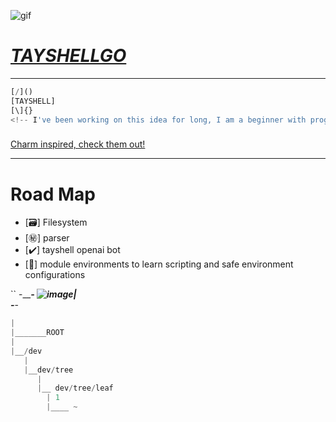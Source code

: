 
![gif](https://bestanimations.com/media/penguins/95704114gotroot-penguin-animation.gif)


 # *[TAYSHELLGO](https://github.com/berlintay/gotayshell)*
---
```py
[/]()
[TAYSHELL]
[\]{}
<!-- I've been working on this idea for long, I am a beginner with programming -->
```
###
[](https://github.com/charmbracelet/glow)
[Charm inspired, check them out!](https://github.com/charmbracelet)

---

# Road Map
- [🗃️] Filesystem 
- [㊙️] parser
- [✔️] tayshell openai bot
- [🤔] module environments to learn scripting and safe environment configurations


``
-_______________-
![image](https://github.com/berlintay/gotayshell/assets/128968711/d1cca1a2-d7a5-482c-a71e-a2b0ef72ef6d)|              
-_____________-

```py pretty
|
|_______ROOT
|
|__/dev
   |
   |__dev/tree
      |
      |__ dev/tree/leaf
        | 1
        |____ ~
```

